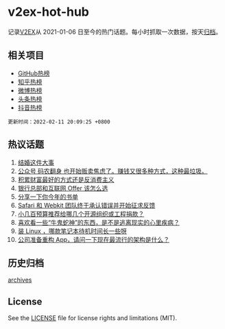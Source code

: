 # v2ex-hot-hub

 记录[V2EX](https://www.v2ex.com/)从 2021-01-06 日至今的热门话题。每小时抓取一次数据，按天[归档](archives)。
 
 ## 相关项目

- [GitHub热榜](https://github.com/lonnyzhang423/github-hot-hub)
- [知乎热榜](https://github.com/lonnyzhang423/zhihu-hot-hub)
- [微博热榜](https://github.com/lonnyzhang423/weibo-hot-hub)
- [头条热榜](https://github.com/lonnyzhang423/toutiao-hot-hub)
- [抖音热榜](https://github.com/lonnyzhang423/douyin-hot-hub)


 `更新时间：2022-02-11 20:09:25 +0800`

## 热议话题

1. [结婚这件大事](https://www.v2ex.com/t/833069)
1. [公众号 码农翻身 也开始贩卖焦虑了。赚钱又很多种方式，这种最垃圾。](https://www.v2ex.com/t/833115)
1. [积累财富最好的方式还是反消费主义](https://www.v2ex.com/t/833100)
1. [银行总部和互联网 Offer 该怎么选](https://www.v2ex.com/t/833168)
1. [分享一下你今年的书单](https://www.v2ex.com/t/833095)
1. [Safari 和 Webkit 团队终于承认错误并开始征求反馈](https://www.v2ex.com/t/833117)
1. [小几百预算推荐给哪几个开源组织或工程捐款？](https://www.v2ex.com/t/833079)
1. [喜欢看一些“牛鬼蛇神”的东西，是不是逃离现实的心里疾病？](https://www.v2ex.com/t/833092)
1. [装 Linux ，哪款笔记本待机时间长一些呀](https://www.v2ex.com/t/833137)
1. [公司准备重构 App，请问一下现在最流行的架构是什么？](https://www.v2ex.com/t/833167)

## 历史归档

[archives](archives)

## License

See the [LICENSE](LICENSE) file for license rights and limitations (MIT).
